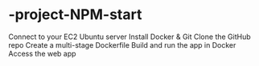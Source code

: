 # -project-NPM-start
Connect to your EC2 Ubuntu server  Install Docker &amp; Git  Clone the GitHub repo  Create a multi-stage Dockerfile  Build and run the app in Docker  Access the web app
